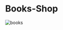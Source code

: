 # Books-Shop

![books](https://github.com/soso357/Books-Shop/assets/71021912/b2234869-d192-4c74-b33b-1ac5f6433ac8)

